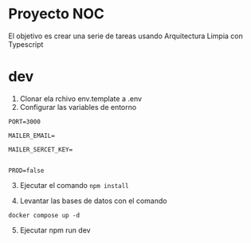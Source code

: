# Proyecto NOC

El objetivo es crear una serie de tareas usando Arquitectura Limpia con Typescript

# dev
1. Clonar ela rchivo env.template a .env
2. Configurar las variables de entorno

```
PORT=3000

MAILER_EMAIL=

MAILER_SERCET_KEY=


PROD=false

```


3. Ejecutar el comando ```npm install ```

4. Levantar las bases de datos con el comando 

```
docker compose up -d
```

5. Ejecutar npm run dev